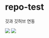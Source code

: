 # repo-test
깃과 깃허브 연동 

<img src="https://img.shields.io/badge/Firebase-FFCA28?style=flat-square&logo=firebase&logoColor=white"/>
<img src="https://img.shields.io/badge/a-FFCA28?style=flat-square&logo=aframe&logoColor=white"/>

